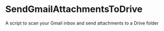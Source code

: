 # SendGmailAttachmentsToDrive
A script to scan your Gmail inbox and send attachments to a Drive folder
